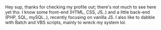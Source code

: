 Hey sup, thanks for checking my profile out; there's not much to see here yet tho. I know some front-end (HTML, CSS, JS..) and a little back-end (PHP, SQL, mySQL..), recently focusing on vanilla JS. I also like to dabble with Batch and VBS scripts, mainly to wreck my system lol.
<!---
roamingBug666/roamingBug666 is a ✨ special ✨ repository because its `README.md` (this file) appears on your GitHub profile.
You can click the Preview link to take a look at your changes.
--->
